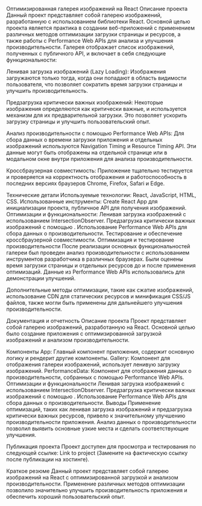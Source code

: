 Оптимизированная галерея изображений на React
Описание проекта
Данный проект представляет собой галерею изображений, разработанную с использованием библиотеки React. Основной целью проекта является практика в создании веб-приложений с применением различных методов оптимизации загрузки страницы и ресурсов, а также работы с Performance Web APIs для анализа и улучшения производительности. Галерея отображает список изображений, полученных с публичного API, и включает в себя следующие функциональности:

Ленивая загрузка изображений (Lazy Loading): Изображения загружаются только тогда, когда они попадают в область видимости пользователя, что позволяет сократить время загрузки страницы и улучшить производительность.

Предзагрузка критически важных изображений: Некоторые изображения определяются как критически важные, и используется механизм <link rel="preload"> для их предварительной загрузки. Это позволяет ускорить загрузку страницы и улучшить пользовательский опыт.

Анализ производительности с помощью Performance Web APIs: Для сбора данных о времени загрузки приложения и отдельных изображений используются Navigation Timing и Resource Timing API. Эти данные могут быть отображены на отдельной странице или в модальном окне внутри приложения для анализа производительности.

Кроссбраузерная совместимость: Приложение тщательно тестируется и проверяется на корректность отображения и работоспособность в последних версиях браузеров Chrome, Firefox, Safari и Edge.

Технические детали
Используемые технологии: React, JavaScript, HTML, CSS.
Использованные инструменты: Create React App для инициализации проекта, публичное API для получения изображений.
Оптимизации и функциональности:
Ленивая загрузка изображений с использованием IntersectionObserver.
Предзагрузка критически важных изображений с помощью <link rel="preload">.
Использование Performance Web APIs для сбора данных о производительности.
Тестирование и обеспечение кроссбраузерной совместимости.
Оптимизация и тестирование производительности
После реализации основных функциональностей галереи был проведен анализ производительности с использованием инструментов разработчика в различных браузерах. Были оценены время загрузки страницы и отдельных ресурсов до и после применения оптимизаций. Данные из Performance Web APIs использовались для демонстрации улучшений.

Дополнительные методы оптимизации, такие как сжатие изображений, использование CDN для статических ресурсов и минификация CSS/JS файлов, также могли быть применены для дальнейшего улучшения производительности.

Документация и отчетность
Описание проекта
Проект представляет собой галерею изображений, разработанную на React. Основной целью было создание приложения с оптимизированной загрузкой изображений и анализом производительности.

Компоненты
App: Главный компонент приложения, содержит основную логику и рендерит другие компоненты.
Gallery: Компонент для отображения галереи изображений, использует ленивую загрузку изображений.
PerformanceData: Компонент для отображения данных о производительности, собранных с помощью Performance Web APIs.
Оптимизации и функциональности
Ленивая загрузка изображений с использованием IntersectionObserver.
Предзагрузка критически важных изображений с помощью <link rel="preload">.
Использование Performance Web APIs для сбора данных о производительности.
Выводы
Применение оптимизаций, таких как ленивая загрузка изображений и предзагрузка критически важных ресурсов, привело к значительному улучшению производительности приложения. Анализ данных о производительности позволил выявить основные узкие места и сделать соответствующие улучшения.

Публикация проекта
Проект доступен для просмотра и тестирования по следующей ссылке: Link to project (Замените на фактическую ссылку после публикации на хостинге).

Краткое резюме
Данный проект представляет собой галерею изображений на React с оптимизированной загрузкой и анализом производительности. Применение различных методов оптимизации позволило значительно улучшить производительность приложения и обеспечить хороший пользовательский опыт.
 
 

